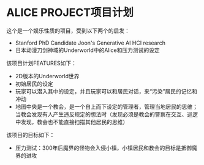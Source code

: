 # ALICE PROJECT项目计划

这个是一个娱乐性质的项目，受到以下两个的启发：

* Stanford PhD Candidate Joon's Generative AI HCI research
* 日本动漫刀剑神域的Underworld中的Alice和压力测试的设定

该项目计划FEATURES如下：

* 2D版本的Underworld世界
* 初始居民的设定
* 玩家可以潜入其中的设定，并且玩家可以和居民对话，来“污染”居民的记忆和冲动
* 地图中央是一个教会，是一个自上而下设定的管理者，管理当地居民的思维；当教会发现有人产生违反规定的想法时（发现必须是教会的警察在交互、巡逻中发现，教会也不能直接扫描其他居民的思维）

该项目的目标如下：

* 压力测试：300年后魔界的怪物会入侵小镇，小镇居民和教会的目标是抵御魔界的进攻
